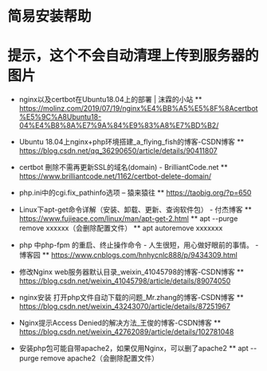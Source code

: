 简易安装帮助
===============
# 提示，这个不会自动清理上传到服务器的图片

* nginx以及certbot在Ubuntu18.04上的部署 | 沫霖的小站
** https://molinz.com/2019/07/19/nginx%E4%BB%A5%E5%8F%8Acertbot%E5%9C%A8Ubuntu18-04%E4%B8%8A%E7%9A%84%E9%83%A8%E7%BD%B2/

* Ubuntu 18.04上nginx+php环境搭建_a_flying_fish的博客-CSDN博客
** https://blog.csdn.net/qq_36290650/article/details/90411807

* certbot 刪除不需再更新SSL的域名(domain) - BrilliantCode.net
** https://www.brilliantcode.net/1162/certbot-delete-domain/

* php.ini中的cgi.fix_pathinfo选项 – 猿来猿往
** https://taobig.org/?p=650

* Linux下apt-get命令详解（安装、卸载、更新、查询软件包） - 付杰博客
** https://www.fujieace.com/linux/man/apt-get-2.html
** apt --purge remove xxxxxx（会删除配置文件）
** apt autoremove xxxxxxx

* php 中php-fpm 的重启、终止操作命令 - 人生很短，用心做好眼前的事情。 - 博客园
** https://www.cnblogs.com/hnhycnlc888/p/9434309.html

* 修改Nginx web服务器默认目录_weixin_41045798的博客-CSDN博客
** https://blog.csdn.net/weixin_41045798/article/details/89074050

* nginx安装 打开php文件自动下载的问题_Mr.zhang的博客-CSDN博客
** https://blog.csdn.net/weixin_43243070/article/details/87251967

* Nginx提示Access Denied的解决方法_王俊的博客-CSDN博客
** https://blog.csdn.net/weixin_42762089/article/details/102781048

* 安装php包可能自带apache2，如果仅用Nginx，可以删了apache2
** apt --purge remove apache2（会删除配置文件）

